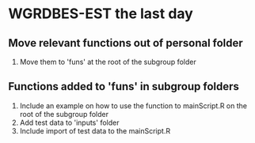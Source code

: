 # WGRDBES-EST the last day

## Move relevant functions out of personal folder
1. Move them to 'funs' at the root of the subgroup folder

## Functions added to 'funs' in subgroup folders

1. Include an example on how to use the function to mainScript.R on the root of the subgroup folder
2. Add test data to 'inputs' folder
3. Include import of test data to the mainScript.R
